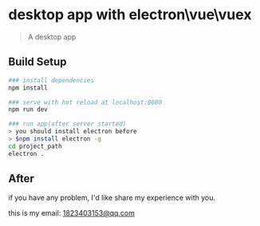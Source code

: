# desktop app with electron\vue\vuex

> A desktop app 

## Build Setup

``` bash
### install dependencies
npm install

### serve with hot reload at localhost:8080
npm run dev

### run app(after server started)
> you should install electron before
> $npm install electron -g
cd project_path
electron .
```

## After
if you have any problem, I'd like share my experience with you.

this is my email: 1823403153@qq.com
